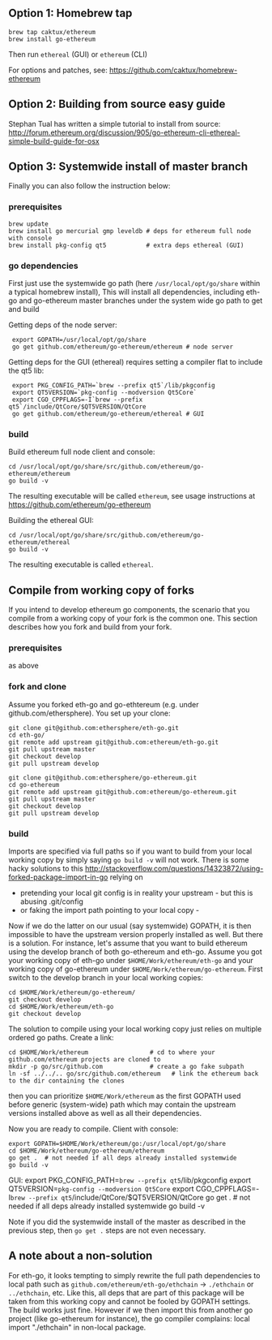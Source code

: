 ## Option 1: Homebrew tap

```
brew tap caktux/ethereum
brew install go-ethereum
```

Then run `ethereal` (GUI) or `ethereum` (CLI)

For options and patches, see: https://github.com/caktux/homebrew-ethereum


## Option 2: Building from source easy guide

Stephan Tual has written a simple tutorial to install from source:
http://forum.ethereum.org/discussion/905/go-ethereum-cli-ethereal-simple-build-guide-for-osx


## Option 3: Systemwide install of master branch
Finally you can also follow the instruction below:


### prerequisites 

    brew update
    brew install go mercurial gmp leveldb # deps for ethereum full node with console
    brew install pkg-config qt5           # extra deps ethereal (GUI)

### go dependencies

First just use the systemwide go path (here `/usr/local/opt/go/share` within a typical homebrew install),  This will install all dependencies, including eth-go and go-ethereum master branches under the system wide go path to get and build

Getting deps of the node server:

     export GOPATH=/usr/local/opt/go/share
     go get github.com/ethereum/go-ethereum/ethereum # node server

Getting deps for the GUI (ethereal) requires setting a compiler flat to include the qt5 lib:
 
     export PKG_CONFIG_PATH=`brew --prefix qt5`/lib/pkgconfig
     export QT5VERSION=`pkg-config --modversion Qt5Core`
     export CGO_CPPFLAGS=-I`brew --prefix qt5`/include/QtCore/$QT5VERSION/QtCore
     go get github.com/ethereum/go-ethereum/ethereal # GUI

### build

Build ethereum full node client and console:

    cd /usr/local/opt/go/share/src/github.com/ethereum/go-ethereum/ethereum
    go build -v

The resulting executable will be called `ethereum`, see usage instructions at https://github.com/ethereum/go-ethereum

Building the ethereal GUI:

    cd /usr/local/opt/go/share/src/github.com/ethereum/go-ethereum/ethereal
    go build -v

The resulting executable is called `ethereal`. 

## Compile from working copy of forks

If you intend to develop ethereum go components, the scenario that you compile from a working copy of your fork is the common one. This section describes how you fork and build from your fork. 

### prerequisites

as above

### fork and clone

Assume you forked eth-go and go-ethtereum (e.g. under github.com/ethersphere). You set up your clone:

    git clone git@github.com:ethersphere/eth-go.git
    cd eth-go/
    git remote add upstream git@github.com:ethereum/eth-go.git
    git pull upstream master
    git checkout develop
    git pull upstream develop

    git clone git@github.com:ethersphere/go-ethereum.git
    cd go-ethereum
    git remote add upstream git@github.com:ethereum/go-ethereum.git
    git pull upstream master
    git checkout develop
    git pull upstream develop


### build

Imports are specified via full paths so if you want to build from your local working copy by simply saying `go build -v` will not work. There is some hacky solutions to this http://stackoverflow.com/questions/14323872/using-forked-package-import-in-go relying on 
* pretending your local git config is in reality your upstream - but this is abusing .git/config
* or faking the import path pointing to your local copy - 

Now if we do the latter on our usual (say systemwide) GOPATH, it is then impossible to have the upstream version properly installed as well. But there is a solution. For instance, let's assume that you want to build ethereum using the develop branch of both go-ethereum and eth-go. Assume you got your working copy of eth-go under `$HOME/Work/ethereum/eth-go` and your working copy of go-ethereum under `$HOME/Work/ethereum/go-ethereum`. First switch to the develop branch in your local working copies:

    cd $HOME/Work/ethereum/go-ethereum/
    git checkout develop
    cd $HOME/Work/ethereum/eth-go
    git checkout develop

The solution to compile using your local working copy just relies on multiple ordered go paths. Create a link:
    
    cd $HOME/Work/ethereum                 # cd to where your github.com/ethereum projects are cloned to 
    mkdir -p go/src/github.com             # create a go fake subpath
    ln -sf ../../.. go/src/github.com/ethereum   # link the ethereum back to the dir containing the clones 

then you can prioritize `$HOME/Work/ethereum` as the first GOPATH used before generic (system-wide) path which may contain the upstream versions installed above as well as all their dependencies.

Now you are ready to compile. Client with console:

    export GOPATH=$HOME/Work/ethereum/go:/usr/local/opt/go/share
    cd $HOME/Work/ethereum/go-ethereum/ethereum
    go get .  # not needed if all deps already installed systemwide
    go build -v

GUI:
     export PKG_CONFIG_PATH=`brew --prefix qt5`/lib/pkgconfig
     export QT5VERSION=`pkg-config --modversion Qt5Core`
     export CGO_CPPFLAGS=-I`brew --prefix qt5`/include/QtCore/$QT5VERSION/QtCore
     go get . # not needed if all deps already installed systemwide
     go build -v 

Note if you did the systemwide install of the master as described in the previous step, then `go get .` steps are not even necessary.

## A note about a non-solution

For eth-go, it looks tempting to simply rewrite the full path dependencies to local path such as `github.com/ethereum/eth-go/ethchain` -> `./ethchain` or `../ethchain`, etc. Like this, all deps that are part of this package will be taken from this working copy and cannot be fooled by GOPATH settings. The build works just fine. However if we then import this from another go project (like go-ethereum for instance), the go compiler complains: local import "./ethchain" in non-local package.
